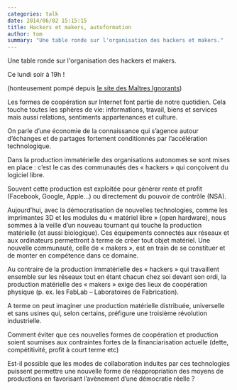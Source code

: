 ```yaml
---
categories: talk
date: 2014/06/02 15:15:15
title: Hackers et makers, autoformation
author: tom
summary: "Une table ronde sur l'organisation des hackers et makers."
---
```


Une table ronde sur l'organisation des hackers et makers.

Ce lundi soir à 19h !

(honteusement pompé depuis [le site des Maîtres Ignorants](http://www.lesmaitresignorants.org/?ai1ec_event=hackers-et-makers&instance_id=211))

Les formes de coopération sur Internet font partie de notre quotidien. Cela
touche toutes les sphères de vie: informations, travail, biens et services
mais aussi relations, sentiments appartenances et culture.

On parle d’une économie de la connaissance qui s’agence autour d’échanges et
de partages fortement conditionnés par l’accélération technologique.

Dans la production immatérielle des organisations autonomes se sont mises en
place : c’est le cas des communautés des « hackers » qui conçoivent du
logiciel libre.

Souvent cette production est exploitée pour générer rente et profit (Facebook,
Google, Apple…) ou directement du pouvoir de contrôle (NSA).

Aujourd’hui, avec la démocratisation de nouvelles technologies, comme les
imprimantes 3D et les modules du « matériel libre » (open hardware), nous
sommes à la veille d’un nouveau tournant qui touche la production matérielle
(et aussi biologique). Ces équipements connectés aux réseaux et aux
ordinateurs permettront à terme de créer tout objet matériel. Une nouvelle
communauté, celle de « makers », est en train de se constituer et de monter en
compétence dans ce domaine.

Au contraire de la production immatérielle des « hackers » qui travaillent
ensemble sur les réseaux tout en étant chacun chez soi devant son ordi, la
production matérielle des « makers » exige des lieux de coopération physique
(p. ex. les FabLab – Laboratoires de Fabrication).

A terme on peut imaginer une production matérielle distribuée, universelle et
sans usines qui, selon certains, préfigure une troisième révolution
industrielle.

Comment éviter que ces nouvelles formes de coopération et production soient
soumises aux contraintes fortes de la financiarisation actuelle (dette,
compétitivité, profit à court terme etc)

Est-il possible que les modes de collaboration induites par ces technologies
puissent permettre une nouvelle forme de réappropriation des moyens de
productions en favorisant l’avènement d’une démocratie réelle ?

